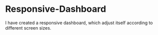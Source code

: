 # Responsive-Dashboard
I have created a responsive dashboard, which adjust itself according to different screen sizes.
